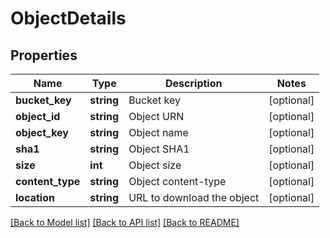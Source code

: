 # ObjectDetails

## Properties
Name | Type | Description | Notes
------------ | ------------- | ------------- | -------------
**bucket_key** | **string** | Bucket key | [optional] 
**object_id** | **string** | Object URN | [optional] 
**object_key** | **string** | Object name | [optional] 
**sha1** | **string** | Object SHA1 | [optional] 
**size** | **int** | Object size | [optional] 
**content_type** | **string** | Object content-type | [optional] 
**location** | **string** | URL to download the object | [optional] 

[[Back to Model list]](../README.md#documentation-for-models) [[Back to API list]](../README.md#documentation-for-api-endpoints) [[Back to README]](../README.md)


